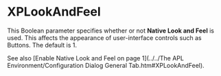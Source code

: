 # XPLookAndFeel

This Boolean parameter specifies whether or not **Native Look and Feel** is used. This affects the appearance of user-interface controls such as Buttons. The default is 1.

See also [Enable Native Look and Feel on page 1](../../The APL Environment/Configuration Dialog General Tab.htm#XPLookAndFeel).
